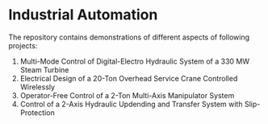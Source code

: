 # Industrial Automation
The repository contains demonstrations of different aspects of following projects:
1. Multi-Mode Control of Digital-Electro Hydraulic System of a 330 MW Steam Turbine
2. Electrical Design of a 20-Ton Overhead Service Crane Controlled Wirelessly
3. Operator-Free Control of a 2-Ton Multi-Axis Manipulator System
4. Control of a 2-Axis Hydraulic Updending and Transfer System with Slip-Protection  
